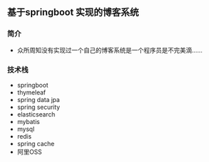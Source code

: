 ##  基于springboot   实现的博客系统

### 简介
 -   众所周知没有实现过一个自己的博客系统是一个程序员是不完美滴......


###  技术栈

 - springboot
 - thymeleaf
 - spring data jpa
 - spring security 
 - elasticsearch
 - mybatis
 - mysql
 - redis
 - spring cache
 - 阿里OSS



